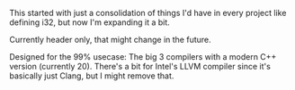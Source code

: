 This started with just a consolidation of things I'd have in every project like defining i32, but now I'm expanding it a bit.

Currently header only, that might change in the future.

Designed for the 99% usecase: The big 3 compilers with a modern C++ version (currently 20). There's a bit for Intel's LLVM compiler since it's basically just Clang, but I might remove that.
